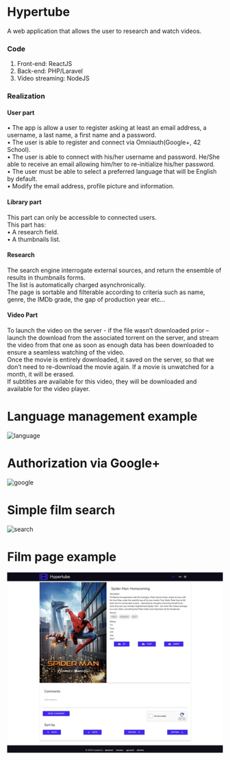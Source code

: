 # Hypertube
A web application that allows the user to research and watch videos.
### Code
1. Front-end: ReactJS<br/>
2. Back-end: PHP/Laravel<br/>
3. Video streaming: NodeJS<br/>
### Realization<br/>
#### User part<br/>
   • The app is allow a user to register asking at least an email address, a username,
     a last name, a first name and a password.<br/>
   • The user is able to register and connect via Omniauth(Google+, 42 School). <br/>
   • The user is able to connect with his/her username and password. He/She
     able to receive an email allowing him/her to re-initialize his/her password.<br/>
   • The user must be able to select a preferred language that will be English by default.<br/>
   • Modify the email address, profile picture and information.<br/>
####  Library part<br/>
   This part can only be accessible to connected users.<br/>
   This part has:<br/>
    • A research field.<br/>
    • A thumbnails list.<br/>
#### Research<br/>
   The search engine interrogate external sources, and return the ensemble of results in thumbnails forms.<br/>
   The list is automatically charged asynchronically.<br/>
   The page is sortable and filterable according to criteria such as name, genre, the
   IMDb grade, the gap of production year etc...<br/>
#### Video Part<br/>
   To launch the video on the server - if the file wasn’t downloaded prior –
   launch the download from the associated torrent on the server, and stream the video
   from that one as soon as enough data has been downloaded to ensure a seamless watching
   of the video.<br/>
   Once the movie is entirely downloaded, it saved on the server, so that we
   don’t need to re-download the movie again. If a movie is unwatched for a month, it will
   be erased.<br/>
   If subtitles are available for this video, they will be downloaded and
   available for the video player.<br/>
   
# Language management example
![language](http://g.recordit.co/ISeWi5xEqZ.gif)
# Authorization via Google+
![google](http://g.recordit.co/KVtmWZqOvq.gif)
# Simple film search
![search](http://g.recordit.co/HiRLRiEZWc.gif)
# Film page example
![film-page](/readme/screen.png)
